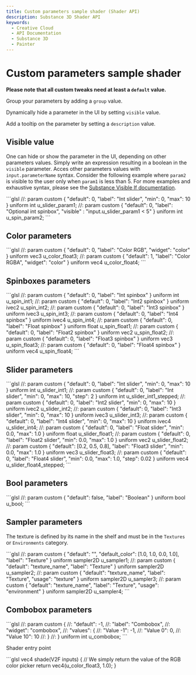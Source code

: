 ```yaml
---
title: Custom parameters sample shader (Shader API)
description: Substance 3D Shader API
keywords:
  - Creative Cloud
  - API Documentation
  - Substance 3D
  - Painter
---
```














[ ](#section-0)




<CodeBlock languages="glsl"/>








[ ](#section-1)

Custom parameters sample shader
===============================


**Please note that all custom tweaks need at least a `default` value.**


Group your parameters by adding a `group` value.


Dynamically hide a parameter in the UI by setting `visible` value.


Add a tooltip on the parameter by setting a `description` value.


Visible value
-------------


One can hide or show the parameter in the UI, depending on other parameters values.
 Simply write an expression resulting in a boolean in the `visible` parameter.
 Acces other parameters values with `input.parameterName` syntax.
 Consider the following example where `param2` is visible to the user only when `param1` is less than 5.
 For more examples and exhaustive syntax, please see the
 [Substance Visible If documentation](https://www.adobe.com/go/painter-visible-display-hide-inputs-outputs).





<CodeBlock languages="glsl"/>
```glsl
//: param custom { "default": 0, "label": "Int slider", "min": 0, "max": 10 }
 uniform int u_slider_param1;
 //: param custom { "default": 0, "label": "Optional int spinbox", "visible" : "input.u_slider_param1 < 5" }
 uniform int u_spin_param2;
```







[ ](#section-2)

Color parameters
----------------





<CodeBlock languages="glsl"/>
```glsl
//: param custom { "default": 0, "label": "Color RGB", "widget": "color" }
 uniform vec3 u_color_float3;
 //: param custom { "default": 1, "label": "Color RGBA", "widget": "color" }
 uniform vec4 u_color_float4;
```







[ ](#section-3)

Spinboxes parameters
--------------------





<CodeBlock languages="glsl"/>
```glsl
//: param custom { "default": 0, "label": "Int spinbox" }
 uniform int u_spin_int1;
 //: param custom { "default": 0, "label": "Int2 spinbox" }
 uniform ivec2 u_spin_int2;
 //: param custom { "default": 0, "label": "Int3 spinbox" }
 uniform ivec3 u_spin_int3;
 //: param custom { "default": 0, "label": "Int4 spinbox" }
 uniform ivec4 u_spin_int4;
 //: param custom { "default": 0, "label": "Float spinbox" }
 uniform float u_spin_float1;
 //: param custom { "default": 0, "label": "Float2 spinbox" }
 uniform vec2 u_spin_float2;
 //: param custom { "default": 0, "label": "Float3 spinbox" }
 uniform vec3 u_spin_float3;
 //: param custom { "default": 0, "label": "Float4 spinbox" }
 uniform vec4 u_spin_float4;
```







[ ](#section-4)

Slider parameters
-----------------





<CodeBlock languages="glsl"/>
```glsl
//: param custom { "default": 0, "label": "Int slider", "min": 0, "max": 10 }
 uniform int u_slider_int1;
 //: param custom { "default": 0, "label": "Int slider", "min": 0, "max": 10, "step": 2 }
 uniform int u_slider_int1_stepped;
 //: param custom { "default": 0, "label": "Int2 slider", "min": 0, "max": 10 }
 uniform ivec2 u_slider_int2;
 //: param custom { "default": 0, "label": "Int3 slider", "min": 0, "max": 10 }
 uniform ivec3 u_slider_int3;
 //: param custom { "default": 0, "label": "Int4 slider", "min": 0, "max": 10 }
 uniform ivec4 u_slider_int4;
 //: param custom { "default": 0, "label": "Float slider", "min": 0.0, "max": 1.0 }
 uniform float u_slider_float1;
 //: param custom { "default": 0, "label": "Float2 slider", "min": 0.0, "max": 1.0 }
 uniform vec2 u_slider_float2;
 //: param custom { "default": [0.2, 0.5, 0.8], "label": "Float3 slider", "min": 0.0, "max": 1.0 }
 uniform vec3 u_slider_float3;
 //: param custom { "default": 0, "label": "Float4 slider", "min": 0.0, "max": 1.0, "step": 0.02 }
 uniform vec4 u_slider_float4_stepped;
```







[ ](#section-5)

Bool parameters
---------------





<CodeBlock languages="glsl"/>
```glsl
//: param custom { "default": false, "label": "Boolean" }
 uniform bool u_bool;
```







[ ](#section-6)

Sampler parameters
------------------


The texture is defined by its name in the shelf and must be in the `Textures` or `Environments` category.





<CodeBlock languages="glsl"/>
```glsl
//: param custom { "default": "", "default_color": [1.0, 1.0, 0.0, 1.0], "label": "Texture" }
 uniform sampler2D u_sampler1;
 //: param custom { "default": "texture_name", "label": "Texture" }
 uniform sampler2D u_sampler2;
 //: param custom { "default": "texture_name", "label": "Texture", "usage": "texture" }
 uniform sampler2D u_sampler3;
 //: param custom { "default": "texture_name", "label": "Texture", "usage": "environment" }
 uniform sampler2D u_sampler4;
```







[ ](#section-7)

Combobox parameters
-------------------





<CodeBlock languages="glsl"/>
```glsl
//: param custom {
 //: "default": -1,
 //: "label": "Combobox",
 //: "widget": "combobox",
 //: "values": {
 //: "Value -1": -1,
 //: "Value 0": 0,
 //: "Value 10": 10
 //: }
 //: }
 uniform int u_combobox;
```







[ ](#section-8)

Shader entry point





<CodeBlock languages="glsl"/>
```glsl
vec4 shade(V2F inputs)
 {
  // We simply return the value of the RGB color picker
  return vec4(u_color_float3, 1.0);
 }
 
 
```






